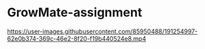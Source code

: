 # GrowMate-assignment

https://user-images.githubusercontent.com/85950488/191254997-62e0b374-369c-46e2-8f20-f19b440524e8.mp4

